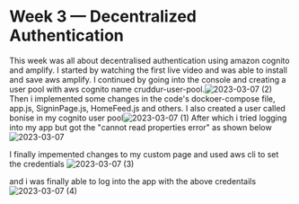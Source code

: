 # Week 3 — Decentralized Authentication

This week was all about decentralised authentication using amazon cognito and amplify. I started by watching the first live video and was able to install and save aws amplify.
I continued by going into the console and creating a user pool with aws cognito name cruddur-user-pool.![2023-03-07 (2)](https://user-images.githubusercontent.com/75304701/223380323-f920109b-ec57-4ade-a22c-39fabe213a17.png)
Then i implemented some changes in the code's dockoer-compose file, app.js, SigninPage.js, HomeFeed.js and others.
I also created a user called bonise in my cognito user pool![2023-03-07 (1)](https://user-images.githubusercontent.com/75304701/223380969-7c2b611d-250e-47f7-9dd2-38ef14d989c2.png)
After which i tried logging into my app but got the "cannot read properties error" as shown below![2023-03-07](https://user-images.githubusercontent.com/75304701/223381300-88ac807f-b329-4a01-b050-e1c69c315639.png)

I finally impemented changes to my custom page and used aws cli to set the credentials 
![2023-03-07 (3)](https://user-images.githubusercontent.com/75304701/223389695-510e90c9-ca0e-4949-8c0e-b2d1bbcc64f3.png)

and i was finally able to log into the app with the above credentails 
![2023-03-07 (4)](https://user-images.githubusercontent.com/75304701/223389892-0a90a6d7-9447-41dc-ae58-161131000838.png)

